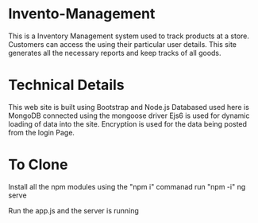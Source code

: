 # Invento-Management

This is a Inventory Management system used to track products at a store.
Customers can access the using their particular user details.
This site generates all the necessary reports and keep tracks of all goods.


# Technical Details

This web site is built using Bootstrap and Node.js 
Databased used here is MongoDB connected using the mongoose driver
Ejs6 is used for dynamic loading of data into the site.
Encryption is used for the data being posted from the login Page.


# To Clone

Install all the npm modules using the "npm i" commanad
run "npm -i"
ng serve

Run the app.js and the server is running
